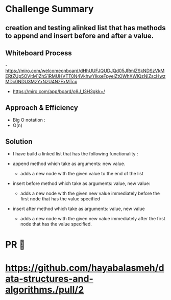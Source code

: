
# Challenge Summary
## creation and testing alinked list that has methods to append and insert before and after a value.

## Whiteboard Process
-https://miro.com/welcomeonboard/dHhUUFJQUDJQd05JRmlZSkNDSzVkMERtZUp5OVltM1ZhS1RMUHVTT0N4VkhwYlkxeFpyelZtOWhXWlQzNlZscHwzMDc0NDU3MzYxNzU4NzExMTcx
- https://miro.com/app/board/o9J_l3H3gkk=/

## Approach & Efficiency
- Big O notation :
- O(n)

## Solution
- I have build a linked list that has the following functionality :

- append method which take as arguments: new value.
    - adds a new node with the given value to the end of the list

- insert before method which take as arguments: value, new value:
    - adds a new node with the given new value immediately before the first node that has the value specified
- insert after method which take as arguments: value, new value
    - adds a new node with the given new value immediately after the first node that has the value specified.

# PR :link:
# https://github.com/hayabalasmeh/data-structures-and-algorithms./pull/2